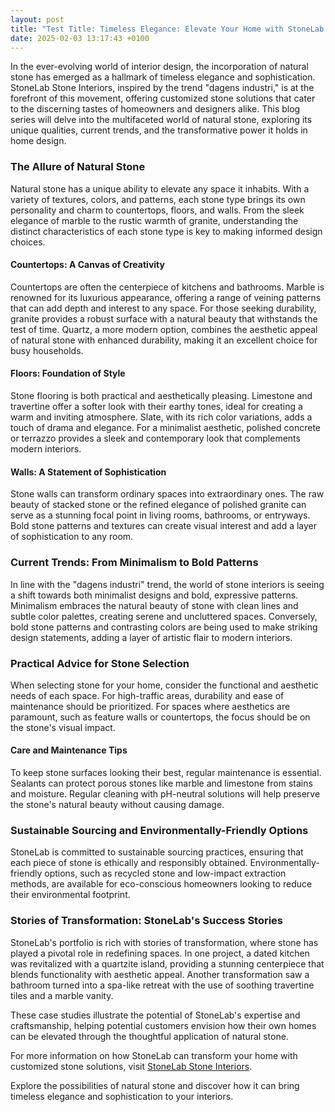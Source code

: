 ```yaml
---
layout: post
title: "Test Title: Timeless Elegance: Elevate Your Home with StoneLab's Unique Stone Solutions"
date: 2025-02-03 13:17:43 +0100
---
```



In the ever-evolving world of interior design, the incorporation of natural stone has emerged as a hallmark of timeless elegance and sophistication. StoneLab Stone Interiors, inspired by the trend "dagens industri," is at the forefront of this movement, offering customized stone solutions that cater to the discerning tastes of homeowners and designers alike. This blog series will delve into the multifaceted world of natural stone, exploring its unique qualities, current trends, and the transformative power it holds in home design.

### The Allure of Natural Stone

Natural stone has a unique ability to elevate any space it inhabits. With a variety of textures, colors, and patterns, each stone type brings its own personality and charm to countertops, floors, and walls. From the sleek elegance of marble to the rustic warmth of granite, understanding the distinct characteristics of each stone type is key to making informed design choices.

#### Countertops: A Canvas of Creativity

Countertops are often the centerpiece of kitchens and bathrooms. Marble is renowned for its luxurious appearance, offering a range of veining patterns that can add depth and interest to any space. For those seeking durability, granite provides a robust surface with a natural beauty that withstands the test of time. Quartz, a more modern option, combines the aesthetic appeal of natural stone with enhanced durability, making it an excellent choice for busy households.

#### Floors: Foundation of Style

Stone flooring is both practical and aesthetically pleasing. Limestone and travertine offer a softer look with their earthy tones, ideal for creating a warm and inviting atmosphere. Slate, with its rich color variations, adds a touch of drama and elegance. For a minimalist aesthetic, polished concrete or terrazzo provides a sleek and contemporary look that complements modern interiors.

#### Walls: A Statement of Sophistication

Stone walls can transform ordinary spaces into extraordinary ones. The raw beauty of stacked stone or the refined elegance of polished granite can serve as a stunning focal point in living rooms, bathrooms, or entryways. Bold stone patterns and textures can create visual interest and add a layer of sophistication to any room.

### Current Trends: From Minimalism to Bold Patterns

In line with the "dagens industri" trend, the world of stone interiors is seeing a shift towards both minimalist designs and bold, expressive patterns. Minimalism embraces the natural beauty of stone with clean lines and subtle color palettes, creating serene and uncluttered spaces. Conversely, bold stone patterns and contrasting colors are being used to make striking design statements, adding a layer of artistic flair to modern interiors.

### Practical Advice for Stone Selection

When selecting stone for your home, consider the functional and aesthetic needs of each space. For high-traffic areas, durability and ease of maintenance should be prioritized. For spaces where aesthetics are paramount, such as feature walls or countertops, the focus should be on the stone's visual impact.

#### Care and Maintenance Tips

To keep stone surfaces looking their best, regular maintenance is essential. Sealants can protect porous stones like marble and limestone from stains and moisture. Regular cleaning with pH-neutral solutions will help preserve the stone's natural beauty without causing damage.

### Sustainable Sourcing and Environmentally-Friendly Options

StoneLab is committed to sustainable sourcing practices, ensuring that each piece of stone is ethically and responsibly obtained. Environmentally-friendly options, such as recycled stone and low-impact extraction methods, are available for eco-conscious homeowners looking to reduce their environmental footprint.

### Stories of Transformation: StoneLab's Success Stories

StoneLab's portfolio is rich with stories of transformation, where stone has played a pivotal role in redefining spaces. In one project, a dated kitchen was revitalized with a quartzite island, providing a stunning centerpiece that blends functionality with aesthetic appeal. Another transformation saw a bathroom turned into a spa-like retreat with the use of soothing travertine tiles and a marble vanity.

These case studies illustrate the potential of StoneLab's expertise and craftsmanship, helping potential customers envision how their own homes can be elevated through the thoughtful application of natural stone.

For more information on how StoneLab can transform your home with customized stone solutions, visit [StoneLab Stone Interiors](https://stonelab.se).

Explore the possibilities of natural stone and discover how it can bring timeless elegance and sophistication to your interiors.